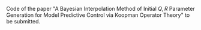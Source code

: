 Code of the paper "A Bayesian Interpolation Method of Initial $Q, R$ Parameter Generation for Model Predictive Control via Koopman Operator Theory" to be submitted.
